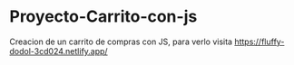 # Proyecto-Carrito-con-js
Creacion de un carrito de compras con JS, para verlo visita https://fluffy-dodol-3cd024.netlify.app/
